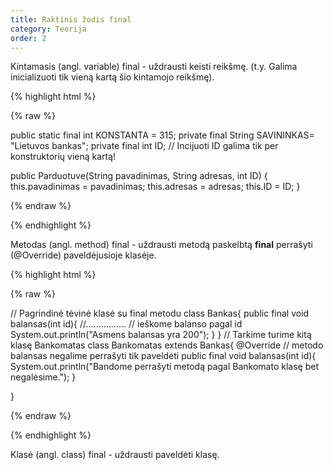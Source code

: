 ```yaml
---
title: Raktinis žodis final
category: Teorija
order: 2
---
```


Kintamasis (angl. variable) final - uždrausti keisti reikšmę. (t.y. Galima inicializuoti tik vieną kartą šio kintamojo reikšmę).

{% highlight html %}

{% raw %}

public static final int KONSTANTA = 315;
private final String SAVININKAS= "Lietuvos bankas";
private final int ID; // Incijuoti ID galima tik per konstruktorių vieną kartą!

public Parduotuve(String pavadinimas, String adresas, int ID) {
   this.pavadinimas = pavadinimas;
   this.adresas = adresas;
   this.ID = ID;
}

{% endraw %}

{% endhighlight %}

Metodas (angl. method) final - uždrausti metodą paskelbtą **final** perrašyti (@Override) paveldėjusioje klasėje.

{% highlight html %}

{% raw %}

// Pagrindinė tėvinė klasė su final metodu
class Bankas{
	public final void balansas(int id){
		//................
		// ieškome balanso pagal id
		System.out.println("Asmens balansas yra 200");
	}
}
// Tarkime turime kitą klasę Bankomatas
class Bankomatas extends Bankas{
	 @Override // metodo balansas negalime perrašyti tik paveldėti
	 public final void balansas(int id){
		System.out.println("Bandome perrašyti metodą pagal Bankomato klasę bet negalėsime.");
	}
	
}

{% endraw %}

{% endhighlight %}

Klasė (angl. class) final - uždrausti paveldėti klasę.
